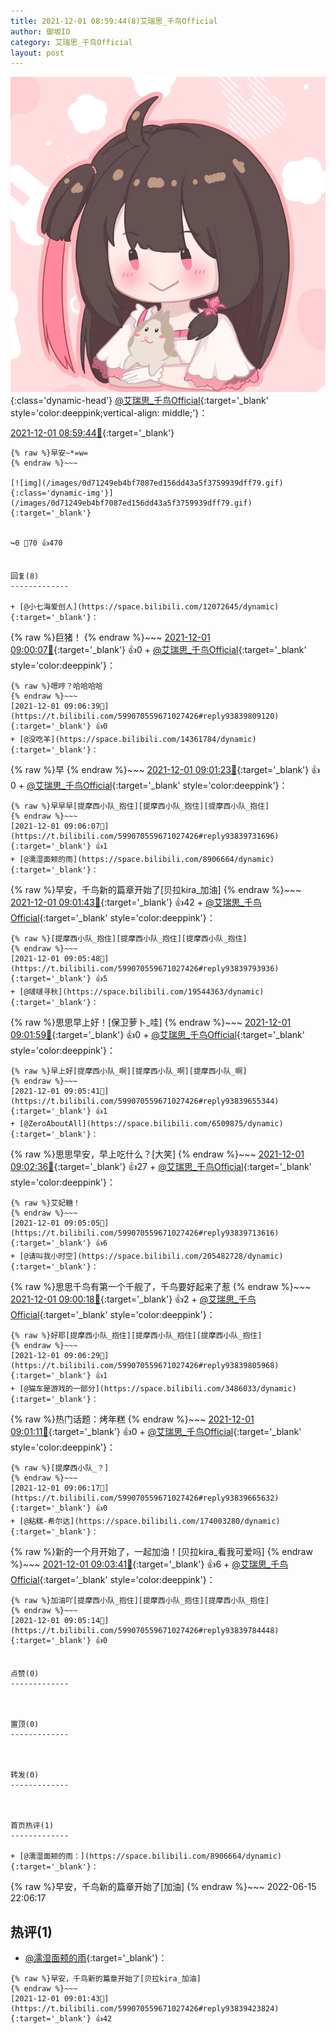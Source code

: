 ```yaml
---
title: 2021-12-01 08:59:44(8)艾瑞思_千鸟Official
author: 御坂IO
category: 艾瑞思_千鸟Official
layout: post
---
```


![img](/images/7e08840c56f251de28bdf766b647bd5fe9a5d50a.jpg){:class='dynamic-head'}
[@艾瑞思_千鸟Official](https://space.bilibili.com/1090010845/dynamic){:target='_blank' style='color:deeppink;vertical-align: middle;'}：

[2021-12-01 08:59:44🔗](https://t.bilibili.com/599070559671027426){:target='_blank'}

~~~
{% raw %}早安~*=w=
{% endraw %}~~~

[![img](/images/0d71249eb4bf7087ed156dd43a5f3759939dff79.gif){:class='dynamic-img'}](/images/0d71249eb4bf7087ed156dd43a5f3759939dff79.gif){:target='_blank'}


↪️0 💬70 👍470


回复(8)
-------------

+ [@小七海爱创人](https://space.bilibili.com/12072645/dynamic){:target='_blank'}：
~~~
{% raw %}巨猪！
{% endraw %}~~~
[2021-12-01 09:00:07🔗](https://t.bilibili.com/599070559671027426#reply93839394880){:target='_blank'} 👍0
    + [@艾瑞思_千鸟Official](https://space.bilibili.com/1090010845/dynamic){:target='_blank' style='color:deeppink'}：
~~~
{% raw %}嗯哼？哈哈哈哈
{% endraw %}~~~
[2021-12-01 09:06:39🔗](https://t.bilibili.com/599070559671027426#reply93839809120){:target='_blank'} 👍0
+ [@没吃羊](https://space.bilibili.com/14361784/dynamic){:target='_blank'}：
~~~
{% raw %}早
{% endraw %}~~~
[2021-12-01 09:01:23🔗](https://t.bilibili.com/599070559671027426#reply93839417952){:target='_blank'} 👍0
    + [@艾瑞思_千鸟Official](https://space.bilibili.com/1090010845/dynamic){:target='_blank' style='color:deeppink'}：
~~~
{% raw %}早早早[提摩西小队_抱住][提摩西小队_抱住][提摩西小队_抱住]
{% endraw %}~~~
[2021-12-01 09:06:07🔗](https://t.bilibili.com/599070559671027426#reply93839731696){:target='_blank'} 👍1
+ [@濡湿面颊的雨](https://space.bilibili.com/8906664/dynamic){:target='_blank'}：
~~~
{% raw %}早安，千鸟新的篇章开始了[贝拉kira_加油]
{% endraw %}~~~
[2021-12-01 09:01:43🔗](https://t.bilibili.com/599070559671027426#reply93839423824){:target='_blank'} 👍42
    + [@艾瑞思_千鸟Official](https://space.bilibili.com/1090010845/dynamic){:target='_blank' style='color:deeppink'}：
~~~
{% raw %}[提摩西小队_抱住][提摩西小队_抱住][提摩西小队_抱住]
{% endraw %}~~~
[2021-12-01 09:05:48🔗](https://t.bilibili.com/599070559671027426#reply93839793936){:target='_blank'} 👍5
+ [@啵啵寻秋](https://space.bilibili.com/19544363/dynamic){:target='_blank'}：
~~~
{% raw %}思思早上好！[保卫萝卜_哇]
{% endraw %}~~~
[2021-12-01 09:01:59🔗](https://t.bilibili.com/599070559671027426#reply93839428592){:target='_blank'} 👍0
    + [@艾瑞思_千鸟Official](https://space.bilibili.com/1090010845/dynamic){:target='_blank' style='color:deeppink'}：
~~~
{% raw %}早上好[提摩西小队_啊][提摩西小队_啊][提摩西小队_啊]
{% endraw %}~~~
[2021-12-01 09:05:41🔗](https://t.bilibili.com/599070559671027426#reply93839655344){:target='_blank'} 👍1
+ [@ZeroAboutAll](https://space.bilibili.com/6509875/dynamic){:target='_blank'}：
~~~
{% raw %}思思早安，早上吃什么？[大笑]
{% endraw %}~~~
[2021-12-01 09:02:36🔗](https://t.bilibili.com/599070559671027426#reply93839439920){:target='_blank'} 👍27
    + [@艾瑞思_千鸟Official](https://space.bilibili.com/1090010845/dynamic){:target='_blank' style='color:deeppink'}：
~~~
{% raw %}艾妃糖！
{% endraw %}~~~
[2021-12-01 09:05:05🔗](https://t.bilibili.com/599070559671027426#reply93839713616){:target='_blank'} 👍6
+ [@请叫我小时空](https://space.bilibili.com/205482728/dynamic){:target='_blank'}：
~~~
{% raw %}思思千鸟有第一个千舰了，千鸟要好起来了惹
{% endraw %}~~~
[2021-12-01 09:00:18🔗](https://t.bilibili.com/599070559671027426#reply93839536400){:target='_blank'} 👍2
    + [@艾瑞思_千鸟Official](https://space.bilibili.com/1090010845/dynamic){:target='_blank' style='color:deeppink'}：
~~~
{% raw %}好耶[提摩西小队_抱住][提摩西小队_抱住][提摩西小队_抱住]
{% endraw %}~~~
[2021-12-01 09:06:29🔗](https://t.bilibili.com/599070559671027426#reply93839805968){:target='_blank'} 👍1
+ [@猫车是游戏的一部分](https://space.bilibili.com/3486033/dynamic){:target='_blank'}：
~~~
{% raw %}热门话题：烤年糕
{% endraw %}~~~
[2021-12-01 09:01:11🔗](https://t.bilibili.com/599070559671027426#reply93839552176){:target='_blank'} 👍0
    + [@艾瑞思_千鸟Official](https://space.bilibili.com/1090010845/dynamic){:target='_blank' style='color:deeppink'}：
~~~
{% raw %}[提摩西小队_？]
{% endraw %}~~~
[2021-12-01 09:06:17🔗](https://t.bilibili.com/599070559671027426#reply93839665632){:target='_blank'} 👍0
+ [@粘糕-希尔达](https://space.bilibili.com/174003280/dynamic){:target='_blank'}：
~~~
{% raw %}新的一个月开始了，一起加油！[贝拉kira_看我可爱吗]
{% endraw %}~~~
[2021-12-01 09:03:41🔗](https://t.bilibili.com/599070559671027426#reply93839689344){:target='_blank'} 👍6
    + [@艾瑞思_千鸟Official](https://space.bilibili.com/1090010845/dynamic){:target='_blank' style='color:deeppink'}：
~~~
{% raw %}加油吖[提摩西小队_抱住][提摩西小队_抱住][提摩西小队_抱住]
{% endraw %}~~~
[2021-12-01 09:05:14🔗](https://t.bilibili.com/599070559671027426#reply93839784448){:target='_blank'} 👍0


点赞(0)
-------------



置顶(0)
-------------



转发(0)
-------------



首页热评(1)
-------------

+ [@濡湿面颊的雨：](https://space.bilibili.com/8906664/dynamic){:target='_blank'}：
~~~
{% raw %}早安，千鸟新的篇章开始了[加油]
{% endraw %}~~~
2022-06-15 22:06:17


热评(1)
-------------

+ [@濡湿面颊的雨](https://space.bilibili.com/8906664/dynamic){:target='_blank'}：
~~~
{% raw %}早安，千鸟新的篇章开始了[贝拉kira_加油]
{% endraw %}~~~
[2021-12-01 09:01:43🔗](https://t.bilibili.com/599070559671027426#reply93839423824){:target='_blank'} 👍42


